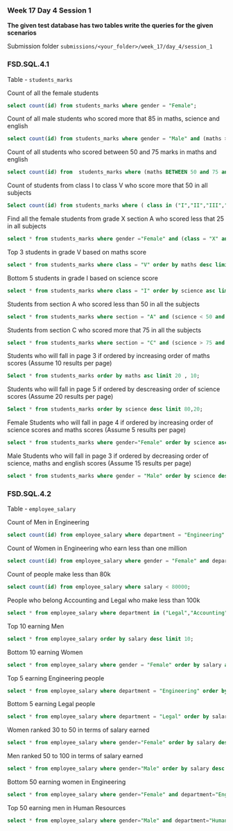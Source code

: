 ### Week 17 Day 4 Session 1

**The given test database has two tables write the queries for the given scenarios**

Submission folder `submissions/<your_folder>/week_17/day_4/session_1`

### FSD.SQL.4.1

Table - `students_marks`

Count of all the female students

```sql
select count(id) from students_marks where gender = "Female";
```

Count of all male students who scored more that 85 in maths, science and english

```sql
select count(id) from students_marks where gender = "Male" and (maths > 85 and science > 85 and english > 85);
```

Count of all students who scored between 50 and 75 marks in maths and english

```sql
select count(id) from  students_marks where (maths BETWEEN 50 and 75 and english BETWEEN 50 and 75);
```

Count of students from class I to class V who score more that 50 in all subjects

```sql
Select count(id) from students_marks where ( class in ("I","II","III","IV","V") ) and (maths > 50 and science > 50 and english > 50);
```

Find all the female students from grade X section A who scored less that 25 in all subjects

```sql
select * from students_marks where gender ="Female" and (class = "X" and section = "A" and (maths < 25 and science < 25 and english < 25))
```

Top 3 students in grade V based on maths score

```sql
select * from students_marks where class = "V" order by maths desc limit 3;
```

Bottom 5 students in grade I based on science score

```sql
select * from students_marks where class = "I" order by science asc limit 5;

```

Students from section A who scored less than 50 in all the subjects

```sql
select * from students_marks where section = "A" and (science < 50 and maths < 50 and english < 50);
```

Students from section C who scored more that 75 in all the subjects

```sql
select * from students_marks where section = "C" and (science > 75 and maths > 75 and english > 75);
```

Students who will fall in page 3 if ordered by increasing order of maths scores (Assume 10 results per page)

```sql
Select * from students_marks order by maths asc limit 20 , 10;
```

Students who will fall in page 5 if ordered by descreasing order of science scores (Assume 20 results per page)

```sql
Select * from students_marks order by science desc limit 80,20;
```

Female Students who will fall in page 4 if ordered by increasing order of science scores and maths scores (Assume 5 results per page)

```sql
select * from students_marks where gender="Female" order by science asc, maths asc LIMIT 15,5;
```

Male Students who will fall in page 3 if ordered by decreasing order of science, maths and english scores (Assume 15 results per page)

```sql
select * from students_marks where gender = "Male" order by science desc,maths desc,english desc limit 30,15;
```

### FSD.SQL.4.2

Table - `employee_salary`

Count of Men in Engineering

```sql
select count(id) from employee_salary where department = "Engineering" and gender ="Male";
```

Count of Women in Engineering who earn less than one million

```sql
select count(id) from employee_salary where gender = "Female" and department = "Engineering" and salary < 1000000;
```

Count of people make less than 80k

```sql
select count(id) from employee_salary where salary < 80000;
```

People who belong Accounting and Legal who make less than 100k

```sql
select * from employee_salary where department in ("Legal","Accounting") and salary < 100000;
```

Top 10 earning Men

```sql
select * from employee_salary order by salary desc limit 10;
```

Bottom 10 earning Women

```sql
select * from employee_salary where gender = "Female" order by salary asc limit 10;
```

Top 5 earning Engineering people

```sql
select * from employee_salary where department = "Engineering" order by salary desc limit 5;
```

Bottom 5 earning Legal people

```sql
select * from employee_salary where department = "Legal" order by salary asc limit 5;
```

Women ranked 30 to 50 in terms of salary earned

```sql
select * from employee_salary where gender="Female" order by salary desc limit 30,20;
```

Men ranked 50 to 100 in terms of salary earned

```sql
select * from employee_salary where gender="Male" order by salary desc limit 50,50;
```

Bottom 50 earning women in Engineering

```sql
select * from employee_salary where gender="Female" and department="Engineering" order by salary asc limit 50;
```

Top 50 earning men in Human Resources

```sql
select * from employee_salary where gender="Male" and department="Human Resources" order by salary desc limit 50;
```
